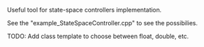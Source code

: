 Useful tool for state-space controllers implementation.

See the "example_StateSpaceController.cpp" to see the possibilies.

TODO: Add class template to choose between float, double, etc.

